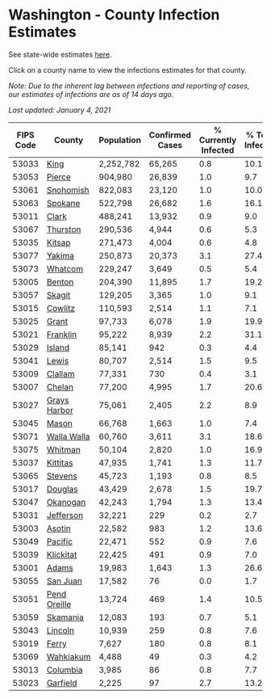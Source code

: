# Washington - County Infection Estimates

See state-wide estimates [here](/infections/us-wa).

Click on a county name to view the infections estimates for that county.

*Note: Due to the inherent lag between infections and reporting of cases, our estimates of infections are as of 14 days ago.*

*Last updated: January 4, 2021*

|   FIPS Code |                       County |   Population |   Confirmed Cases |   % Currently Infected |   % Total Infected |
|-------------|------------------------------|--------------|-------------------|------------------------|--------------------|
|       53033 |                 [King](king) |    2,252,782 |            65,265 |                    0.8 |               10.1 |
|       53053 |             [Pierce](pierce) |      904,980 |            26,839 |                    1.0 |                9.7 |
|       53061 |       [Snohomish](snohomish) |      822,083 |            23,120 |                    1.0 |               10.0 |
|       53063 |           [Spokane](spokane) |      522,798 |            26,682 |                    1.6 |               16.1 |
|       53011 |               [Clark](clark) |      488,241 |            13,932 |                    0.9 |                9.0 |
|       53067 |         [Thurston](thurston) |      290,536 |             4,944 |                    0.6 |                5.3 |
|       53035 |             [Kitsap](kitsap) |      271,473 |             4,004 |                    0.6 |                4.8 |
|       53077 |             [Yakima](yakima) |      250,873 |            20,373 |                    3.1 |               27.4 |
|       53073 |           [Whatcom](whatcom) |      229,247 |             3,649 |                    0.5 |                5.4 |
|       53005 |             [Benton](benton) |      204,390 |            11,895 |                    1.7 |               19.2 |
|       53057 |             [Skagit](skagit) |      129,205 |             3,365 |                    1.0 |                9.1 |
|       53015 |           [Cowlitz](cowlitz) |      110,593 |             2,514 |                    1.1 |                7.1 |
|       53025 |               [Grant](grant) |       97,733 |             6,078 |                    1.9 |               19.9 |
|       53021 |         [Franklin](franklin) |       95,222 |             8,939 |                    2.2 |               31.1 |
|       53029 |             [Island](island) |       85,141 |               942 |                    0.3 |                4.4 |
|       53041 |               [Lewis](lewis) |       80,707 |             2,514 |                    1.5 |                9.5 |
|       53009 |           [Clallam](clallam) |       77,331 |               730 |                    0.4 |                3.1 |
|       53007 |             [Chelan](chelan) |       77,200 |             4,995 |                    1.7 |               20.6 |
|       53027 | [Grays Harbor](grays-harbor) |       75,061 |             2,405 |                    2.2 |                8.9 |
|       53045 |               [Mason](mason) |       66,768 |             1,663 |                    1.0 |                7.4 |
|       53071 |   [Walla Walla](walla-walla) |       60,760 |             3,611 |                    3.1 |               18.6 |
|       53075 |           [Whitman](whitman) |       50,104 |             2,820 |                    1.0 |               16.9 |
|       53037 |         [Kittitas](kittitas) |       47,935 |             1,741 |                    1.3 |               11.7 |
|       53065 |           [Stevens](stevens) |       45,723 |             1,193 |                    0.8 |                8.5 |
|       53017 |           [Douglas](douglas) |       43,429 |             2,678 |                    1.5 |               19.7 |
|       53047 |         [Okanogan](okanogan) |       42,243 |             1,794 |                    1.3 |               13.4 |
|       53031 |       [Jefferson](jefferson) |       32,221 |               229 |                    0.2 |                2.7 |
|       53003 |             [Asotin](asotin) |       22,582 |               983 |                    1.2 |               13.6 |
|       53049 |           [Pacific](pacific) |       22,471 |               552 |                    0.9 |                7.6 |
|       53039 |       [Klickitat](klickitat) |       22,425 |               491 |                    0.9 |                7.0 |
|       53001 |               [Adams](adams) |       19,983 |             1,643 |                    1.3 |               26.6 |
|       53055 |         [San Juan](san-juan) |       17,582 |                76 |                    0.0 |                1.7 |
|       53051 | [Pend Oreille](pend-oreille) |       13,724 |               469 |                    1.4 |               10.5 |
|       53059 |         [Skamania](skamania) |       12,083 |               193 |                    0.7 |                5.1 |
|       53043 |           [Lincoln](lincoln) |       10,939 |               259 |                    0.8 |                7.6 |
|       53019 |               [Ferry](ferry) |        7,627 |               180 |                    0.8 |                8.1 |
|       53069 |       [Wahkiakum](wahkiakum) |        4,488 |                49 |                    0.3 |                4.2 |
|       53013 |         [Columbia](columbia) |        3,985 |                86 |                    0.8 |                7.7 |
|       53023 |         [Garfield](garfield) |        2,225 |                97 |                    2.7 |               13.2 |
